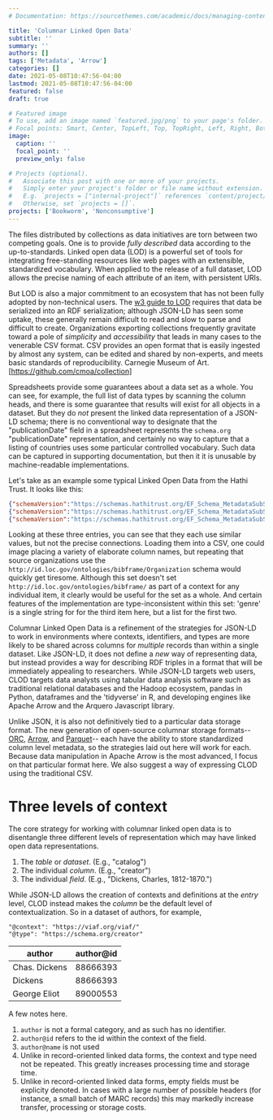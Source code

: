 ```yaml
---
# Documentation: https://sourcethemes.com/academic/docs/managing-content/

title: 'Columnar Linked Open Data'
subtitle: ''
summary: ''
authors: []
tags: ['Metadata', 'Arrow']
categories: []
date: 2021-05-08T10:47:56-04:00
lastmod: 2021-05-08T10:47:56-04:00
featured: false
draft: true

# Featured image
# To use, add an image named `featured.jpg/png` to your page's folder.
# Focal points: Smart, Center, TopLeft, Top, TopRight, Left, Right, BottomLeft, Bottom, BottomRight.
image:
  caption: ''
  focal_point: ''
  preview_only: false

# Projects (optional).
#   Associate this post with one or more of your projects.
#   Simply enter your project's folder or file name without extension.
#   E.g. `projects = ["internal-project"]` references `content/project/deep-learning/index.md`.
#   Otherwise, set `projects = []`.
projects: ['Bookworm', 'Nonconsumptive']
---
```


The files distributed by collections as data initiatives are torn between
two competing goals. One is to provide _fully described_ data according to the
up-to-standards. Linked open data (LOD) is a powerful set of tools for integrating
free-standing resources like web pages with an extensible, standardized vocabulary.
When applied to the release of a full dataset, LOD allows the precise naming of
each attribute of an item, with persistent URIs.

But LOD is also a major commitment to an ecosystem that has not been fully
adopted by non-technical users.
The [w3 guide to LOD](https://www.w3.org/2011/gld/wiki/Linked_Data_Cookbook#Step_5_Convert_Data_to_RDF)
requires that data be serialized into an RDF serialization; although JSON-LD
has seen some uptake, these generally remain difficult to read and slow to
parse and difficult to create. Organizations exporting collections frequently
gravitate toward a pole of _simplicity_ and _accessibility_ that leads in
many cases to the venerable CSV format. CSV provides an open format that is
easily ingested by almost any system, can be edited and shared by non-experts,
and meets basic standards of reproducibility. Carnegie Museum of Art. [https://github.com/cmoa/collection]

Spreadsheets provide some guarantees about a data set as a whole. You can see, for
example, the full list of data types by scanning the column heads, and there
is some guarantee that results will exist for all objects in a dataset. But they
do _not_ present the linked data representation of a JSON-LD schema; there is no
conventional way to designate that the "publicationDate" field in a spreadsheet
represents the `schema.org` "publicationDate" representation, and certainly
no way to capture that a listing of countries uses some particular controlled
vocabulary. Such data can be captured in supporting documentation, but then it
it is unusable by machine-readable implementations.

Let's take as an example some typical Linked Open Data from the Hathi Trust.
It looks like this:

```json
{"schemaVersion":"https://schemas.hathitrust.org/EF_Schema_MetadataSubSchema_v_3.0","id":"http://hdl.handle.net/2027/uiuo.ark:/13960/t44r4jm98","type":["DataFeedItem","Book"],"dateCreated":20200209,"title":"Deutsche industrien und der krieg ...","contributor":{"id":"http://catalogdata.library.illinois.edu/lod/entities/ContributionAgent/Person/ht/Baritsch,%20Karl,%20b.%201877.","type":"http://id.loc.gov/ontologies/bibframe/Person","name":"Baritsch, Karl, b. 1877."},"pubDate":1916,"publisher":{"id":"http://catalogdata.library.illinois.edu/lod/entities/ProvisionActivityAgent/ht/Boysen","type":"http://id.loc.gov/ontologies/bibframe/Organization","name":"Boysen"},"pubPlace":{"id":"http://id.loc.gov/vocabulary/countries/gw","type":"http://id.loc.gov/ontologies/bibframe/Place","name":"Germany"},"language":"ger","accessRights":"pdus","accessProfile":"open","sourceInstitution":{"type":"http://id.loc.gov/ontologies/bibframe/Organization","name":"IUIUC"},"mainEntityOfPage":["https://catalog.hathitrust.org/Record/008959649","http://catalog.hathitrust.org/api/volumes/brief/oclc/40522835.json","http://catalog.hathitrust.org/api/volumes/full/oclc/40522835.json"],"oclc":"40522835","genre":["http://id.loc.gov/vocabulary/marcgt/doc","http://id.loc.gov/vocabulary/marcgt/bib"],"enumerationChronology":"v.3","typeOfResource":"http://id.loc.gov/ontologies/bibframe/Text","lastRightsUpdateDate":20180506}
{"schemaVersion":"https://schemas.hathitrust.org/EF_Schema_MetadataSubSchema_v_3.0","id":"http://hdl.handle.net/2027/uiuo.ark:/13960/t3ws8n13d","type":["DataFeedItem","Book"],"dateCreated":20200209,"title":"Some Middle Pennsylvanian Hoplocarida (Crustacea) and their phylogenetic significance /","contributor":{"id":"http://www.viaf.org/viaf/27127514","type":"http://id.loc.gov/ontologies/bibframe/Person","name":"Schram, Frederick R., 1943-"},"pubDate":1969,"publisher":{"id":"http://catalogdata.library.illinois.edu/lod/entities/ProvisionActivityAgent/ht/Field%20Museum%20of%20Natural%20History","type":"http://id.loc.gov/ontologies/bibframe/Organization","name":"Field Museum of Natural History"},"pubPlace":{"id":"http://id.loc.gov/vocabulary/countries/ilu","type":"http://id.loc.gov/ontologies/bibframe/Place","name":"Illinois"},"language":"eng","accessRights":"ic","accessProfile":"open","sourceInstitution":{"type":"http://id.loc.gov/ontologies/bibframe/Organization","name":"IUIUC"},"mainEntityOfPage":["https://catalog.hathitrust.org/Record/100701032","http://catalog.hathitrust.org/api/volumes/brief/oclc/173147551.json","http://catalog.hathitrust.org/api/volumes/full/oclc/173147551.json"],"oclc":"173147551","genre":["http://id.loc.gov/vocabulary/marcgt/doc","http://id.loc.gov/vocabulary/marcgt/bib"],"enumerationChronology":"Fieldiana, Geology, Vol.12, No.14","typeOfResource":"http://id.loc.gov/ontologies/bibframe/Text","lastRightsUpdateDate":20180315}
{"schemaVersion":"https://schemas.hathitrust.org/EF_Schema_MetadataSubSchema_v_3.0","id":"http://hdl.handle.net/2027/mdp.39015076449795","type":["DataFeedItem","Book"],"dateCreated":20200209,"title":"Catalogue.","contributor":{"id":"http://catalogdata.library.illinois.edu/lod/entities/ContributionAgent/Person/ht/Colgate%20University","type":"http://id.loc.gov/ontologies/bibframe/Person","name":"Colgate University"},"pubDate":1852,"language":"eng","accessRights":"pd","accessProfile":"open","sourceInstitution":{"type":"http://id.loc.gov/ontologies/bibframe/Organization","name":"MIU"},"mainEntityOfPage":["https://catalog.hathitrust.org/Record/005804260"],"genre":"http://id.loc.gov/vocabulary/marcgt/doc","enumerationChronology":"1862-1863","typeOfResource":"http://id.loc.gov/ontologies/bibframe/Text","lastRightsUpdateDate":20180919}
```

Looking at these three entries, you can see that they each use similar values, but
not the precise connections. Loading them into a CSV, one could image placing a
variety of elaborate column names, but repeating that source organizations
use the `http://id.loc.gov/ontologies/bibframe/Organization` schema would quickly
get tiresome. Although this set doesn't set `http://id.loc.gov/ontologies/bibframe/`
as part of a context for any individual item, it clearly would be useful for the set
as a whole.
And certain features of the implementation are type-inconsistent
within this set: 'genre' is a single string for for the third item here, but a list
for the first two.

Columnar Linked Open Data is a refinement of the strategies for JSON-LD to work
in environments where contexts, identifiers, and types are more likely to be
shared across columns for _multiple_ records than within a single dataset.
Like JSON-LD, it does not define a _new_ way of representing data, but instead
provides a way for describing RDF triples in a format that will be immediately
appealing to researchers. While JSON-LD targets web users, CLOD targets data
analysts using tabular data analysis software such as traditional relational
databases and the Hadoop ecosystem, pandas in Python,
dataframes and the 'tidyverse' in R, and developing engines like Apache Arrow
and the Arquero Javascript library.

Unlike JSON, it is also not definitively tied to a particular data storage
format. The new generation of open-source columnar storage formats--
[ORC](https://orc.apache.org/specification/ORCv1/),
[Arrow](https://arrow.apache.org), and [Parquet](https://parquet.apache.org/)--
each have the ability to store standardized column level metadata, so the
strategies laid out here will work for each. Because data manipulation in
Apache Arrow is the most advanced, I focus on that particular format here.
We also suggest a way of expressing CLOD using the traditional CSV.

# Three levels of context

The core strategy for working with columnar linked open data is to
disentangle three different levels of representation which may have linked
open data representations.

1. The _table_ or _dataset_. (E.g., "catalog")
2. The individual _column_. (E.g., "creator")
3. The individual _field_. (E.g., "Dickens, Charles, 1812-1870.")

While JSON-LD allows the creation of contexts and definitions at the _entry_ level,
CLOD instead makes the _column_ be the default level of contextualization. So
in a dataset of authors, for example,

```
"@context": "https://viaf.org/viaf/"
"@type": "https://schema.org/creator"
```

| author        | author@id |
| ------------- | --------- |
| Chas. Dickens | 88666393  |
| Dickens       | 88666393  |
| George Eliot  | 89000553  |

A few notes here.

1. `author` is not a formal category, and as such has no identifier.
2. `author@id` refers to the id within the context of the field.
3. `author@name` is not used
4. Unlike in record-oriented linked data forms, the context and type need not
   be repeated. This greatly increases processing time and storage time.
5. Unlike in record-oriented linked data forms, empty fields must be explicity
   denoted. In cases with a large number of possible headers (for instance,
   a small batch of MARC records) this may markedly increase transfer,
   processing or storage costs.
